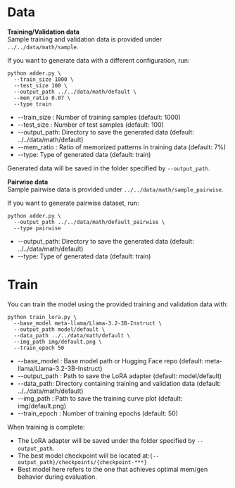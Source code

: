 # Data
**Training/Validation data** \
Sample training and validation data is provided under `../../data/math/sample`.

If you want to generate data with a different configuration, run:
```
python adder.py \
  --train_size 1000 \
  --test_size 100 \
  --output_path ../../data/math/default \
  --mem_ratio 0.07 \
  --type train
```
* --train_size : Number of training samples (default: 1000)
*	--test_size  : Number of test samples (default: 100)
* --output_path: Directory to save the generated data (default: ../../data/math/default)
* --mem_ratio  : Ratio of memorized patterns in training data (default: 7%)
* --type: Type of generated data (default: train)

Generated data will be saved in the folder specified by `--output_path`.

**Pairwise data** \
Sample pairwise data is provided under `../../data/math/sample_pairwise`.

If you want to generate pairwise dataset, run:
```
python adder.py \
  --output_path ../../data/math/default_pairwise \
  --type pairwise
```
* --output_path: Directory to save the generated data (default: ../../data/math/default)
* --type: Type of generated data (default: train)

# Train
You can train the model using the provided training and validation data with:
```
python train_lora.py \
  --base_model meta-llama/Llama-3.2-3B-Instruct \
  --output_path model/default \
  --data_path ../../data/math/default \
  --img_path img/default.png \
  --train_epoch 50
```
* --base_model : Base model path or Hugging Face repo (default: meta-llama/Llama-3.2-3B-Instruct)
*	--output_path  : Path to save the LoRA adapter (default: model/default)
* --data_path: Directory containing training and validation data (default: ../../data/math/default)
* --img_path  : Path to save the training curve plot (default: img/default.png)
* --train_epoch  : Number of training epochs (default: 50)

When training is complete:
* The LoRA adapter will be saved under the folder specified by `--output_path`.
* The best model checkpoint will be located at:`{--output_path}/checkpoints/{checkpoint-***}`
* Best model here refers to the one that achieves optimal mem/gen behavior during evaluation.
